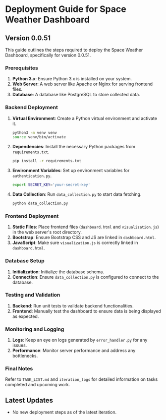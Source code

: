 # Deployment Guide for Space Weather Dashboard

## Version 0.0.51

This guide outlines the steps required to deploy the Space Weather Dashboard, specifically for version 0.0.51.

### Prerequisites

1. **Python 3.x**: Ensure Python 3.x is installed on your system.
2. **Web Server**: A web server like Apache or Nginx for serving frontend files.
3. **Database**: A database like PostgreSQL to store collected data.

### Backend Deployment

1. **Virtual Environment**: Create a Python virtual environment and activate it.

    ```bash
    python3 -m venv venv
    source venv/bin/activate
    ```

2. **Dependencies**: Install the necessary Python packages from `requirements.txt`.

    ```bash
    pip install -r requirements.txt
    ```

3. **Environment Variables**: Set up environment variables for `authentication.py`.

    ```bash
    export SECRET_KEY='your-secret-key'
    ```

4. **Data Collection**: Run `data_collection.py` to start data fetching.

    ```bash
    python data_collection.py
    ```

### Frontend Deployment

1. **Static Files**: Place frontend files (`dashboard.html` and `visualization.js`) in the web server's root directory.
2. **Bootstrap**: Ensure Bootstrap CSS and JS are linked in `dashboard.html`.
3. **JavaScript**: Make sure `visualization.js` is correctly linked in `dashboard.html`.

### Database Setup

1. **Initialization**: Initialize the database schema.
2. **Connection**: Ensure `data_collection.py` is configured to connect to the database.

### Testing and Validation

1. **Backend**: Run unit tests to validate backend functionalities.
2. **Frontend**: Manually test the dashboard to ensure data is being displayed as expected.

### Monitoring and Logging

1. **Logs**: Keep an eye on logs generated by `error_handler.py` for any issues.
2. **Performance**: Monitor server performance and address any bottlenecks.

### Final Notes

Refer to `TASK_LIST.md` and `iteration_logs` for detailed information on tasks completed and upcoming work.


## Latest Updates
- No new deployment steps as of the latest iteration.